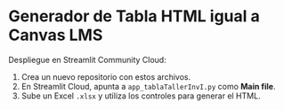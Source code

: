 # Generador de Tabla HTML igual a Canvas LMS

Despliegue en Streamlit Community Cloud:
1. Crea un nuevo repositorio con estos archivos.
2. En Streamlit Cloud, apunta a `app_tablaTallerInvI.py` como **Main file**.
3. Sube un Excel `.xlsx` y utiliza los controles para generar el HTML.